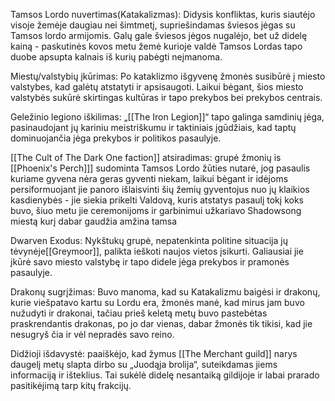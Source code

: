 
Tamsos Lordo nuvertimas(Katakalizmas): Didysis konfliktas, kuris siautėjo visoje žemėje daugiau nei šimtmetį, supriešindamas šviesos jėgas su Tamsos lordo armijomis. Galų gale šviesos jėgos nugalėjo, bet už didelę kainą - paskutinės kovos metu žemė kurioje valdė Tamsos Lordas tapo duobe apsupta kalnais iš kurių pabėgti neįmanoma.

Miestų/valstybių įkūrimas: Po kataklizmo išgyvenę žmonės susibūrė į miesto valstybes, kad galėtų atstatyti ir apsisaugoti. Laikui bėgant, šios miesto valstybės sukūrė skirtingas kultūras ir tapo prekybos bei prekybos centrais.

Geležinio legiono iškilimas: „[[The Iron Legion]]“ tapo galinga samdinių jėga, pasinaudojant jų kariniu meistriškumu ir taktiniais įgūdžiais, kad taptų dominuojančia jėga prekybos ir politikos pasaulyje.

[[The Cult of The Dark One faction]] atsiradimas: grupė žmonių is [[Phoenix's Perch]]] sudominta Tamsos Lordo žūties nutarė, jog pasaulis kuriame gyvena nėra geras gyventi niekam, laikui bėgant ir idėjoms persiformuojant jie panoro išlaisvinti šių žemių gyventojus nuo jų klaikios kasdienybės - jie siekia prikelti Valdovą, kuris atstatys pasaulį tokį koks buvo, šiuo metu jie ceremonijoms ir garbinimui užkariavo Shadowsong miestą kurį dabar gaudžia amžina tamsa

Dwarven Exodus: Nykštukų grupė, nepatenkinta politine situacija jų tėvynėje[[Greymoor]], palikta ieškoti naujos vietos įsikurti. Galiausiai jie įkūrė savo miesto valstybę ir tapo didele jėga prekybos ir pramonės pasaulyje.

Drakonų sugrįžimas: Buvo manoma, kad su Katakalizmu baigėsi ir drakonų, kurie viešpatavo kartu su Lordu era, žmonės manė, kad mirus jam buvo nužudyti ir drakonai, tačiau prieš keletą metų buvo pastebėtas praskrendantis drakonas, po jo dar vienas, dabar žmonės tik tikisi, kad jie nesugryš čia ir vėl nepradės savo reino. 

Didžioji išdavystė: paaiškėjo, kad žymus [[The Merchant guild]] narys daugelį metų slapta dirbo su „Juodąja brolija“, suteikdamas jiems informaciją ir išteklius. Tai sukėlė didelę nesantaiką gildijoje ir labai prarado pasitikėjimą tarp kitų frakcijų.

